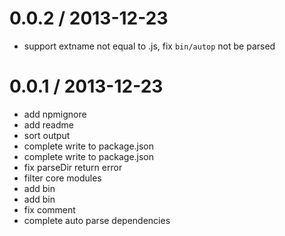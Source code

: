 
0.0.2 / 2013-12-23 
==================

  * support extname not equal to .js, fix `bin/autop` not be parsed

0.0.1 / 2013-12-23 
==================

  * add npmignore
  * add readme
  * sort output
  * complete write to package.json
  * complete write to package.json
  * fix parseDir return error
  * filter core modules
  * add bin
  * add bin
  * fix comment
  * complete auto parse dependencies
